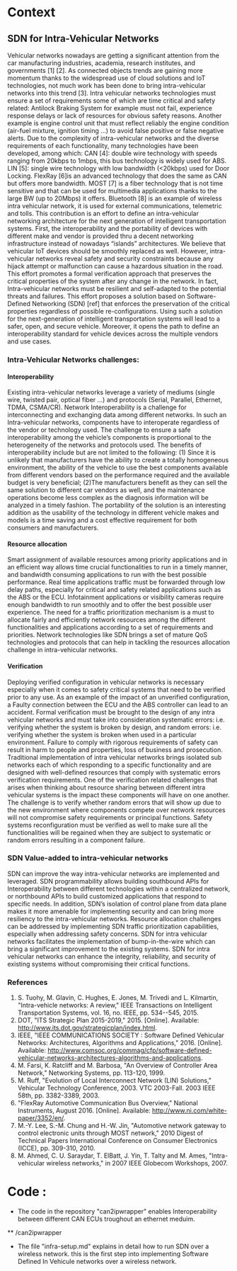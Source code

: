 # Context                                                             


## SDN for Intra-Vehicular Networks

Vehicular networks nowadays are getting a significant attention from the car manufacturing industries, academia, research institutes, and governments  [1] [2]. As connected objects trends are gaining more momentum thanks to the widespread use of cloud solutions and IoT technologies, not much work has been done to bring intra-vehicular networks into this trend [3].  Intra vehicular networks technologies must ensure a set of requirements some of which are time critical and safety related: Antilock Braking System for example must not fail, experience response delays or lack of resources for obvious safety reasons. Another example is engine control unit that must reflect reliably the engine condition (air-fuel mixture, ignition timing ...) to avoid false positive or false negative alerts. 
Due to the complexity of intra-vehicular networks and the diverse requirements of each functionality, many technologies have been developed, among which: CAN [4]: double wire technology with speeds ranging from 20kbps to 1mbps, this bus technology is widely used for ABS. LIN [5]: single wire technology with low bandwidth (<20kbps) used for Door Locking. FlexRay  [6]is an advanced technology that does the same as CAN but offers more bandwidth. MOST [7] is a fiber technology that is not time sensitive and that can be used for multimedia applications thanks to the large BW (up to 20Mbps) it offers. Bluetooth [8] is an example of wireless intra vehicular network, it is used for external communications, telemetric and tolls.
This contribution is an effort to define an intra-vehicular networking architecture for the next generation of intelligent transportation systems. First, the interoperability and the portability of devices with different make and vendor is provided thru a decent networking infrastructure instead of nowadays “islands” architectures. We believe that vehicular IoT devices should be smoothly replaced as well. However, intra-vehicular networks reveal safety and security constraints because any hijack attempt or malfunction can cause a hazardous situation in the road. This effort promotes a formal verification approach that preserves the critical properties of the system after any change in the network. In fact, Intra-vehicular networks must be resilient and self-adapted to the potential threats and failures. This effort proposes a solution based on Software-Defined Networking (SDN) [ref] that enforces the preservation of the critical properties regardless of possible re-configurations. 
Using such a solution for the next-generation of intelligent transportation systems will lead to a safer, open, and secure vehicle. Moreover, it opens the path to define an interoperability standard for vehicle devices across the multiple vendors and use cases.

### Intra-Vehicular Networks challenges: 

#### Interoperability

Existing intra-vehicular networks leverage a variety of mediums (single wire, twisted pair, optical fiber ...) and protocols (Serial, Parallel, Ethernet, TDMA, CSMA/CR). Network Interoperability is a challenge for interconnecting  and exchanging data among different networks. In such an Intra-vehicular networks, components have to interoperate regardless of the vendor or technology used. The challenge to ensure a safe interoperability among the vehicle’s components is proportional to the heterogeneity of the networks and protocols used. The benefits of  interoperability include but are not limited to the following: (1) Since it is unlikely that manufacturers have the ability to create a totally homogeneous environment, the ability of the vehicle to use the best components available from different vendors based on the performance required and the available budget is very beneficial; (2)The manufacturers benefit as they can sell the same solution to different car vendors as well, and the maintenance operations become less complex as the diagnosis information will be analyzed in a timely fashion. The portability of the solution is an interesting addition as the usability of the technology in different vehicle makes and models is a time saving and a cost effective requirement for both consumers and manufacturers.

#### Resource allocation 

Smart assignment of available resources among priority applications and in an efficient way allows time crucial functionalities to run in a timely manner, and bandwidth consuming applications to run with the best possible performance. Real time applications traffic must be forwarded through low delay paths, especially for critical and safety related applications such as the ABS or the ECU. Infotainment applications or visibility cameras require enough bandwidth to run smoothly and to offer the best possible user experience. The need for a traffic prioritization mechanism is a must to allocate fairly and efficiently network resources among the different functionalities and applications according to a set of requirements and priorities. Network technologies like SDN brings a set of mature QoS technologies and protocols that can help in tackling the resources allocation challenge in intra-vehicular networks. 

#### Verification 

Deploying verified configuration in vehicular networks is necessary especially when it comes to safety critical systems that need to be verified prior to any use. As an example of the impact of an unverified configuration, a Faulty connection between the ECU and the ABS controller can lead to an accident. Formal verification must be brought to the design of any intra vehicular networks and must take into consideration systematic errors: i.e. verifying whether the system is broken by design, and random errors: i.e. verifying whether the system is broken when used in a particular environment. Failure to comply with rigorous requirements of safety can result in harm to people and properties, loss of business and prosecution. Traditional implementation of intra vehicular networks brings isolated sub networks each of which responding to a specific functionality and are designed with well-defined resources that comply with systematic errors verification requirements.  One of the verification related challenges that arises when thinking about resource sharing between different intra vehicular systems is the impact these components will have on one another. The challenge is to verify whether random errors that will show up due to the new environment where components compete over network resources will not compromise safety requirements or principal functions. Safety systems reconfiguration must be verified as well to make sure all the functionalities will be regained when they are subject to systematic or random errors resulting in a component failure.

### SDN Value-added to intra-vehicular networks

SDN can improve the way intra-vehicular networks are implemented and leveraged. SDN programmability allows building southbound APIs for Interoperability between different technologies within a centralized network, or northbound APIs to build customized applications that respond to specific needs. In addition, SDN’s isolation of control plane from data plane makes it more amenable for implementing security and can bring more resiliency to the intra-vehicular networks. 
Resource allocation challenges can be addressed by implementing SDN traffic prioritization capabilities, especially when addressing safety concerns. SDN for intra vehicular networks facilitates the implementation of bump-in-the-wire which can bring a significant improvement to the existing systems.
SDN for intra vehicular networks can enhance the integrity, reliability, and security of existing systems without compromising their critical functions. 

### References

1. S. Tuohy, M. Glavin, C. Hughes, E. Jones, M. Trivedi and L. Kilmartin, "Intra-vehicle networks: A review," IEEE Transactions on Intelligent Transportation Systems, vol. 16, no. IEEE, pp. 534--545, 2015. 
2. DOT, "ITS Strategic Plan 2015-2019," 2015. [Online]. Available: http://www.its.dot.gov/strategicplan/index.html.
3. IEEE, "IEEE COMMUNICATIONS SOCIETY : Software Defined Vehicular Networks: Architectures, Algorithms and Applications," 2016. [Online]. Available: http://www.comsoc.org/commag/cfp/software-defined-vehicular-networks-architectures-algorithms-and-applications.
4.	M. Farsi, K. Ratcliff and M. Barbosa, "An Overview of Controller Area Network," Networking Systems, pp. 113-120, 1999. 
5. M. Ruff, "Evolution of Local Interconnect Network (LIN) Solutions," Vehicular Technology Conference, 2003. VTC 2003-Fall. 2003 IEEE 58th, pp. 3382-3389, 2003. 
6.	"FlexRay Automotive Communication Bus Overview," National Instruments, August 2016. [Online]. Available: http://www.ni.com/white-paper/3352/en/.
7.	M.-Y. Lee, S.-M. Chung and H.-W. Jin, "Automotive network gateway to control electronic units through MOST network," 2010 Digest of Technical Papers International Conference on Consumer Electronics (ICCE), pp. 309-310, 2010. 
8.	M. Ahmed, C. U. Saraydar, T. ElBatt, J. Yin, T. Talty and M. Ames, "Intra-vehicular wireless networks," in 2007 IEEE Globecom Workshops, 2007. 


# Code :

-  The code in the repository "can2ipwrapper" enables Interoperability between different CAN ECUs troughout an ethernet meduim. 

** /can2ipwrapper

-  The file "infra-setup.md" explains in detail how to run SDN over a wireless network. this is the first step into implementing Software Defined In Vehicule networks over a wireless network. 










